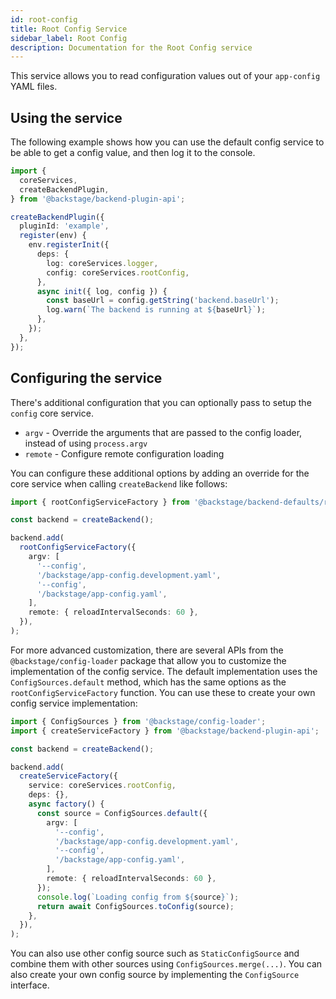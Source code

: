 ```yaml
---
id: root-config
title: Root Config Service
sidebar_label: Root Config
description: Documentation for the Root Config service
---
```


This service allows you to read configuration values out of your `app-config` YAML files.

## Using the service

The following example shows how you can use the default config service to be able to get a config value, and then log it to the console.

```ts
import {
  coreServices,
  createBackendPlugin,
} from '@backstage/backend-plugin-api';

createBackendPlugin({
  pluginId: 'example',
  register(env) {
    env.registerInit({
      deps: {
        log: coreServices.logger,
        config: coreServices.rootConfig,
      },
      async init({ log, config }) {
        const baseUrl = config.getString('backend.baseUrl');
        log.warn(`The backend is running at ${baseUrl}`);
      },
    });
  },
});
```

## Configuring the service

There's additional configuration that you can optionally pass to setup the `config` core service.

- `argv` - Override the arguments that are passed to the config loader, instead of using `process.argv`
- `remote` - Configure remote configuration loading

You can configure these additional options by adding an override for the core service when calling `createBackend` like follows:

```ts
import { rootConfigServiceFactory } from '@backstage/backend-defaults/rootConfig';

const backend = createBackend();

backend.add(
  rootConfigServiceFactory({
    argv: [
      '--config',
      '/backstage/app-config.development.yaml',
      '--config',
      '/backstage/app-config.yaml',
    ],
    remote: { reloadIntervalSeconds: 60 },
  }),
);
```

For more advanced customization, there are several APIs from the `@backstage/config-loader` package that allow you to customize the implementation of the config service. The default implementation uses the `ConfigSources.default` method, which has the same options as the `rootConfigServiceFactory` function. You can use these to create your own config service implementation:

```ts
import { ConfigSources } from '@backstage/config-loader';
import { createServiceFactory } from '@backstage/backend-plugin-api';

const backend = createBackend();

backend.add(
  createServiceFactory({
    service: coreServices.rootConfig,
    deps: {},
    async factory() {
      const source = ConfigSources.default({
        argv: [
          '--config',
          '/backstage/app-config.development.yaml',
          '--config',
          '/backstage/app-config.yaml',
        ],
        remote: { reloadIntervalSeconds: 60 },
      });
      console.log(`Loading config from ${source}`);
      return await ConfigSources.toConfig(source);
    },
  }),
);
```

You can also use other config source such as `StaticConfigSource` and combine them with other sources using `ConfigSources.merge(...)`. You can also create your own config source by implementing the `ConfigSource` interface.
